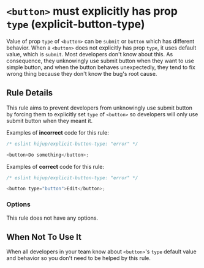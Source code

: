 # `<button>` must explicitly has prop `type` (explicit-button-type)

Value of prop `type` of `<button>` can be `submit` or `button` which has different behavior. When a `<button>` does not explicitly has prop `type`, it uses default value, which is `submit`. Most developers don't know about this. As consequence, they unknowingly use submit button when they want to use simple button, and when the button behaves unexpectedly, they tend to fix wrong thing because they don't know the bug's root cause.

## Rule Details

This rule aims to prevent developers from unknowingly use submit button by forcing them to explicitly set `type` of `<button>` so developers will only use submit button when they meant it.

Examples of **incorrect** code for this rule:

```js
/* eslint hijup/explicit-button-type: "error" */

<button>Do something</button>;
```

Examples of **correct** code for this rule:

```js
/* eslint hijup/explicit-button-type: "error" */

<button type="button">Edit</button>;
```

### Options

This rule does not have any options.

## When Not To Use It

When all developers in your team know about `<button>`'s `type` default value and behavior so you don't need to be helped by this rule.
